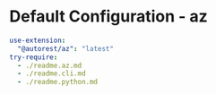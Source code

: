 # Default Configuration - az

``` yaml $(az)
use-extension:
  "@autorest/az": "latest"
try-require: 
  - ./readme.az.md
  - ./readme.cli.md
  - ./readme.python.md
```

